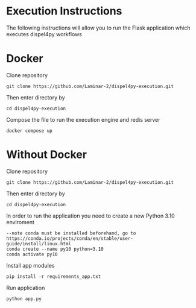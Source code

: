 # Execution Instructions

The following instructions will allow you to run the Flask application which executes dispel4py workflows 

# Docker
Clone repository 
```
git clone https://github.com/Laminar-2/dispel4py-execution.git
```
Then enter directory by
```
cd dispel4py-execution 
```
Compose the file to run the execution engine and redis server
```
docker compose up
```
# Without Docker

Clone repository 
```
git clone https://github.com/Laminar-2/dispel4py-execution.git
```
Then enter directory by
```
cd dispel4py-execution 
```
In order to run the application you need to create a new Python 3.10 enviroment
```
--note conda must be installed beforehand, go to https://conda.io/projects/conda/en/stable/user-guide/install/linux.html
conda create --name py10 python=3.10
conda activate py10
```
Install app modules
```
pip install -r requirements_app.txt
```
Run application
```
python app.py
```
